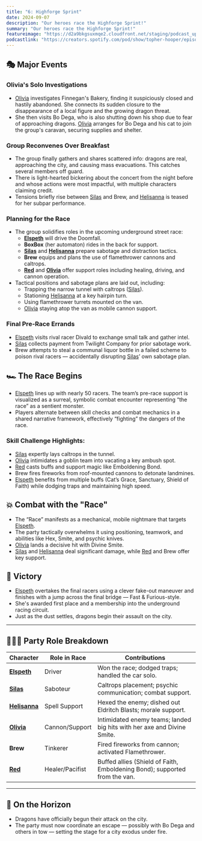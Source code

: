 ```yaml
---
title: "6: Highforge Sprint"
date: 2024-09-07
description: "Our heroes race the Highforge Sprint!"
summary: "Our heroes race the Highforge Sprint!"
featureimage: "https://d2a9bkgsuxmqe2.cloudfront.net/staging/podcast_uploaded_episode400/41448639/41448639-1725735250244-b9d6f23e3a787.jpg"
podcastlink: "https://creators.spotify.com/pod/show/topher-hooper/episodes/C4-E6-Highforge-Sprint-e2o4abn"
---
```

## 🎭 Major Events
### Olivia's Solo Investigations
- [Olivia](/player-characters/olivia) investigates Finnegan's Bakery, finding it suspiciously closed and hastily abandoned. She connects its sudden closure to the disappearance of a local figure and the growing dragon threat.
- She then visits Bo Dega, who is also shutting down his shop due to fear of approaching dragons. [Olivia](/player-characters/olivia) arranges for Bo Dega and his cat to join the group's caravan, securing supplies and shelter.
### Group Reconvenes Over Breakfast
- The group finally gathers and shares scattered info: dragons are real, approaching the city, and causing mass evacuations. This catches several members off guard.
- There is light-hearted bickering about the concert from the night before and whose actions were most impactful, with multiple characters claiming credit.
- Tensions briefly rise between [Silas](/player-characters/silas) and Brew, and [Helisanna](/player-characters/helisanna) is teased for her subpar performance.
### Planning for the Race
- The group solidifies roles in the upcoming underground street race:
  - **[Elspeth](/player-characters/elspeth)** will drive the Doomfall.
  - **BoxBox** (her automaton) rides in the back for support.
  - **[Silas](/player-characters/silas)** and **[Helisanna](/player-characters/helisanna)** prepare sabotage and distraction tactics.
  - **Brew** equips and plans the use of flamethrower cannons and caltrops.
  - **[Red](/player-characters/red)** and **[Olivia](/player-characters/olivia)** offer support roles including healing, driving, and cannon operation.
- Tactical positions and sabotage plans are laid out, including:
  - Trapping the narrow tunnel with caltrops ([Silas](/player-characters/silas)).
  - Stationing [Helisanna](/player-characters/helisanna) at a key hairpin turn.
  - Using flamethrower turrets mounted on the van.
  - [Olivia](/player-characters/olivia) staying atop the van as mobile cannon support.
### Final Pre-Race Errands
- [Elspeth](/player-characters/elspeth) visits rival racer Divald to exchange small talk and gather intel.
- [Silas](/player-characters/silas) collects payment from Twilight Company for prior sabotage work.
- Brew attempts to steal a communal liquor bottle in a failed scheme to poison rival racers — accidentally disrupting [Silas](/player-characters/silas)’ own sabotage plan.
## 🏎️ The Race Begins
- [Elspeth](/player-characters/elspeth) lines up with nearly 50 racers. The team’s pre-race support is visualized as a surreal, symbolic combat encounter representing “the race” as a sentient monster.
- Players alternate between skill checks and combat mechanics in a shared narrative framework, effectively “fighting” the dangers of the race.
### Skill Challenge Highlights:
- [Silas](/player-characters/silas) expertly lays caltrops in the tunnel.
- [Olivia](/player-characters/olivia) intimidates a goblin team into vacating a key ambush spot.
- [Red](/player-characters/red) casts buffs and support magic like Emboldening Bond.
- Brew fires fireworks from roof-mounted cannons to detonate landmines.
- [Elspeth](/player-characters/elspeth) benefits from multiple buffs (Cat’s Grace, Sanctuary, Shield of Faith) while dodging traps and maintaining high speed.
## 💥 Combat with the "Race"
- The “Race” manifests as a mechanical, mobile nightmare that targets [Elspeth](/player-characters/elspeth).
- The party tactically overwhelms it using positioning, teamwork, and abilities like Hex, Smite, and psychic knives.
- [Olivia](/player-characters/olivia) lands a decisive hit with Divine Smite.
- [Silas](/player-characters/silas) and [Helisanna](/player-characters/helisanna) deal significant damage, while [Red](/player-characters/red) and Brew offer key support.
## 🏁 Victory
- [Elspeth](/player-characters/elspeth) overtakes the final racers using a clever fake-out maneuver and finishes with a jump across the final bridge — Fast & Furious-style.
- She's awarded first place and a membership into the underground racing circuit.
- Just as the dust settles, dragons begin their assault on the city.
---
## 🧑‍🤝‍🧑 Party Role Breakdown
| Character         | Role in Race | Contributions |
|------------------|--------------|----------------|
| **[Elspeth](/player-characters/elspeth)**       | Driver       | Won the race; dodged traps; handled the car solo. |
| **[Silas](/player-characters/silas)**         | Saboteur     | Caltrops placement; psychic communication; combat support. |
| **[Helisanna](/player-characters/helisanna)**     | Spell Support | Hexed the enemy; dished out Eldritch Blasts; morale support. |
| **[Olivia](/player-characters/olivia)**        | Cannon/Support | Intimidated enemy teams; landed big hits with her axe and Divine Smite. |
| **Brew**          | Tinkerer     | Fired fireworks from cannon; activated Flamethrower. |
| **[Red](/player-characters/red)**           | Healer/Pacifist | Buffed allies (Shield of Faith, Emboldening Bond); supported from the van. |
---
## 🐉 On the Horizon
- Dragons have officially begun their attack on the city.
- The party must now coordinate an escape — possibly with Bo Dega and others in tow — setting the stage for a city exodus under fire.
